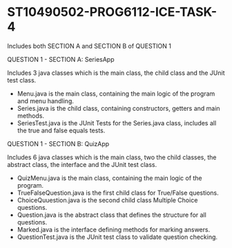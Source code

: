 # ST10490502-PROG6112-ICE-TASK-4
Includes both SECTION A and SECTION B of QUESTION 1

QUESTION 1 - SECTION A: SeriesApp

Includes 3 java classes which is the main class, the child class and the JUnit test class.
- Menu.java is the main class, containing the main logic of the program and menu handling.
- Series.java is the child class, containing constructors, getters and main methods.
- SeriesTest.java is the JUnit Tests for the Series.java class, includes all the true and false equals tests.

QUESTION 1 - SECTION B: QuizApp

Includes 6 java classes which is the main class, two the child classes, the abstract class, the interface and the JUnit test class.
- QuizMenu.java is the main class, containing the main logic of the program.
- TrueFalseQuestion.java is the first child class for True/False questions.
- ChoiceQuuestion.java is the second child class Multiple Choice questions.
- Question.java is the abstract class that defines the structure for all questions.
- Marked.java is the interface defining methods for marking answers.
- QuestionTest.java is the JUnit test class to validate question checking.
